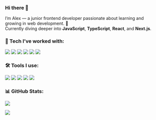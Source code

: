 ### Hi there 👋  
I’m Alex — a junior frontend developer passionate about learning and growing in web development. 🌱  
Currently diving deeper into **JavaScript**, **TypeScript**, **React**, and **Next.js**.

### 🧠 Tech I’ve worked with:
<p align="left">
  <img src="https://img.shields.io/badge/JavaScript-%23323330.svg?style=for-the-badge&logo=javascript&logoColor=%23F7DF1E"/>
  <img src="https://img.shields.io/badge/TypeScript-%23007ACC.svg?style=for-the-badge&logo=typescript&logoColor=white"/>
  <img src="https://img.shields.io/badge/React-%2320232a.svg?style=for-the-badge&logo=react&logoColor=%2361DAFB"/>
  <img src="https://img.shields.io/badge/Next.js-%23000000.svg?style=for-the-badge&logo=next.js&logoColor=white"/>
  <img src="https://img.shields.io/badge/Zustand-%23FFDC00.svg?style=for-the-badge&logo=zotero&logoColor=black"/>
  <img src="https://img.shields.io/badge/React Query-%23ff4154.svg?style=for-the-badge&logo=react-query&logoColor=white"/>
</p>

### 🛠️ Tools I use:
<p align="left">
  <img src="https://img.shields.io/badge/Git-%23F05033.svg?style=for-the-badge&logo=git&logoColor=white"/>
  <img src="https://img.shields.io/badge/Figma-%23F24E1E.svg?style=for-the-badge&logo=figma&logoColor=white"/>
  <img src="https://img.shields.io/badge/VSCode-%23007ACC.svg?style=for-the-badge&logo=visual-studio-code&logoColor=white"/>
  <img src="https://img.shields.io/badge/Photoshop-31A8FF.svg?style=for-the-badge&logo=adobe-photoshop&logoColor=white"/>
  <img src="https://img.shields.io/badge/Illustrator-FF9A00.svg?style=for-the-badge&logo=adobe-illustrator&logoColor=white"/>
</p>

### 📊 GitHub Stats:
<p align="left">
  <img src="https://github-readme-stats.vercel.app/api?username=AlexUsername&show_icons=true&theme=tokyonight"/>
</p>
<p align="left">
  <img src="https://github-readme-stats.vercel.app/api/top-langs/?username=AlexUsername&layout=compact&theme=tokyonight"/>
</p>
